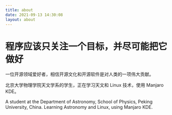 ```yaml
---
title: about
date: 2021-09-13 14:30:08
layout: about
---
```


# 程序应该只关注一个目标，并尽可能把它做好

一位开源领域爱好者，相信开源文化和开源软件是对人类的一项伟大贡献。

北京大学物理学院天文学系的学生，正在学习天文和 Linux 技术，使用 Manjaro KDE。

A student at the Department of Astronomy, School of Physics, Peking  University, China. Learning Astronomy and Linux, using Manjaro KDE.
